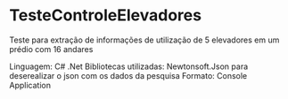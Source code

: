 # TesteControleElevadores
Teste para extração de informações de utilização de 5 elevadores em um prédio com 16 andares

Linguagem: C# .Net
Bibliotecas utilizadas: Newtonsoft.Json para deserealizar o json com os dados da pesquisa
Formato: Console Application

